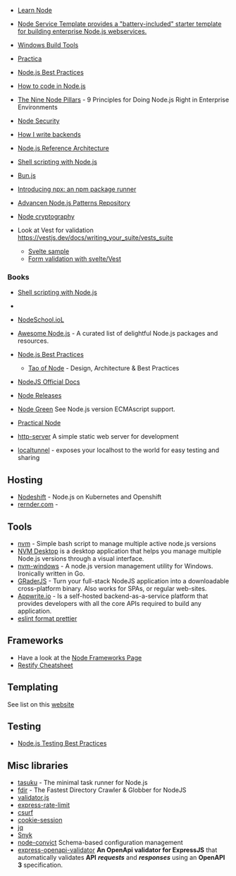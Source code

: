 - [Learn Node](https://learnnode.com/)

- [Node Service Template provides a "battery-included" starter template for building enterprise Node.js webservices.](https://github.com/lokalise/node-service-template)

- [Windows Build Tools](https://github.com/felixrieseberg/windows-build-tools)
- [Practica](https://github.com/practicajs/practica)
- [Node.js Best Practices](https://github.com/goldbergyoni/nodebestpractices)
- [How to code in Node.js](https://assets.digitalocean.com/books/how-to-code-in-nodejs.pdf)
- [The Nine Node Pillars](https://www.platformatichq.com/node-principles#radix-:RmjaH1:) - 9 Principles for Doing Node.js Right in Enterprise Environments
- [Node Security](https://node-security.com/)
- [How I write backends](https://github.com/fpereiro/backendlore)
- [Node.js Reference Architecture](https://github.com/nodeshift/nodejs-reference-architecture#nodejs-reference-architecture)
- [Shell scripting with Node.js](https://exploringjs.com/nodejs-shell-scripting/toc.html)
- [Bun.js](https://bun.sh/)
- [Introducing npx: an npm package runner](https://medium.com/@maybekatz/introducing-npx-an-npm-package-runner-55f7d4bd282b)
- [Advancen Node.js Patterns Repository](https://github.com/v-checha/node-js-advanced-patterns/blob/main/examples/RetryMechanism.js)

- [Node cryptography](https://blog.yonatan.dev/cryptography-with-node-crypto-module/#key-derivation-functions-%F0%9F%94%91)
- Look at Vest for validation https://vestjs.dev/docs/writing_your_suite/vests_suite
	- [Svelte sample](https://codesandbox.io/p/sandbox/svelte-vest-5-imnq9z?file=%2Fsuite.js%3A42%2C22)
	- [Form validation with svelte/Vest](https://codechips.me/form-validation-svelte-vest/)

### Books
- [Shell scripting with Node.js](https://exploringjs.com/nodejs-shell-scripting/index.html)
- 


- [NodeSchool.ioL](https://nodeschool.io/sv/)
- [Awesome Node.js](https://github.com/sindresorhus/awesome-nodejs) - A curated list of delightful Node.js packages and resources.
- [Node.js Best Practices](https://github.com/goldbergyoni/nodebestpractices)
  - [Tao of Node](https://alexkondov.com/tao-of-node/) - Design, Architecture & Best Practices

- [NodeJS Official Docs](https://nodejs.org/en/docs/)
- [Node Releases](https://github.com/nodejs/Release)
- [Node Green](http://node.green/) See Node.js version ECMAscript support.

- [Practical Node](https://github.com/azat-co/practicalnode)
- [http-server](https://github.com/http-party/http-server) A simple static web server for development
- [localtunnel](https://localtunnel.github.io/www/) - exposes your localhost to the world for easy testing and sharing

## Hosting

- [Nodeshift](https://nodeshift.dev/)  - Node.js on Kubernetes and Openshift
- [rernder.com](https://render.com/) - 

## Tools

- [nvm](https://github.com/creationix/nvm) - Simple bash script to manage multiple active node.js versions
- [NVM Desktop](https://github.com/1111mp/nvm-desktop) is a desktop application that helps you manage multiple Node.js versions through a visual interface.
- [nvm-windows](https://github.com/coreybutler/nvm-windows) - A node.js version management utility for Windows. Ironically written in Go.
- [GRaderJS](https://github.com/i5ik/graderjs) - Turn your full-stack NodeJS application into a downloadable cross-platform binary. Also works for SPAs, or regular web-sites.
- [Appwrite.io](https://appwrite.io/) - Is a self-hosted backend-as-a-service platform that provides developers with all the core APIs required to build any application.
- [eslint format prettier](https://github.com/sindresorhus/eslint-formatter-pretty) 


## Frameworks

- Have a look at the [Node Frameworks Page](http://nodeframework.com/)
- [Restify Cheatsheet](https://gist.github.com/LeCoupa/0664e885fd74152d1f90)

## Templating

See list on this [website](https://kajlund.com/resources?tags=templating)

## Testing

- [Node.js Testing Best Practices](https://github.com/goldbergyoni/nodejs-testing-best-practices#readme)

## Misc libraries
- [tasuku](https://github.com/privatenumber/tasuku) - The minimal task runner for Node.js
- [fdir](https://github.com/thecodrr/fdir) - The Fastest Directory Crawler & Globber for NodeJS
- [validator.js](https://github.com/validatorjs/validator.js/)
- [express-rate-limit](https://github.com/nfriedly/express-rate-limit)
- [csurf](http://expressjs.com/en/resources/middleware/csurf.html)
- [cookie-session](http://expressjs.com/en/resources/middleware/cookie-session)
- [jq](https://stedolan.github.io/jq/)
- [Snyk](https://snyk.io/)
- [node-convict](https://github.com/mozilla/node-convict) Schema-based configuration management
- [express-openapi-validator](https://github.com/cdimascio/express-openapi-validator#readme) **An OpenApi validator for ExpressJS** that automatically validates **API** _**requests**_ and _**responses**_ using an **OpenAPI 3** specification.
